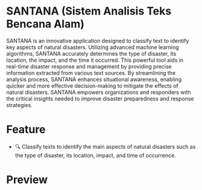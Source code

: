 # SANTANA (Sistem Analisis Teks Bencana Alam)


SANTANA is an innovative application designed to classify text to identify key aspects of natural disasters. Utilizing advanced machine learning algorithms, SANTANA accurately determines the type of disaster, its location, the impact, and the time it occurred. This powerful tool aids in real-time disaster response and management by providing precise information extracted from various text sources. By streamlining the analysis process, SANTANA enhances situational awareness, enabling quicker and more effective decision-making to mitigate the effects of natural disasters. SANTANA empowers organizations and responders with the critical insights needed to improve disaster preparedness and response strategies.


# Feature

- 🔍 Classify texts to identify the main aspects of natural disasters such as the type of disaster, its location, impact, and time of occurrence.

# Preview
